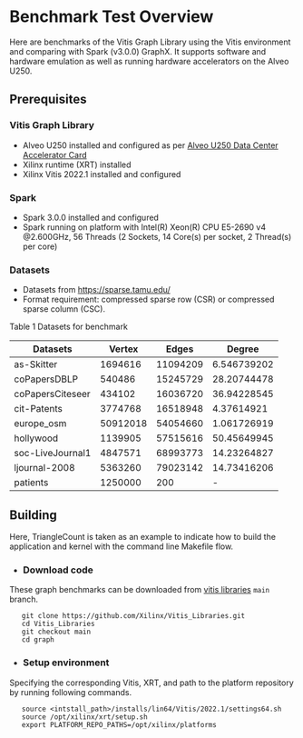 # Benchmark Test Overview

Here are benchmarks of the Vitis Graph Library using the Vitis environment and comparing with Spark (v3.0.0) GraphX. It supports software and hardware emulation as well as running hardware accelerators on the Alveo U250.

## Prerequisites

### Vitis Graph Library
- Alveo U250 installed and configured as per [Alveo U250 Data Center Accelerator Card](https://www.xilinx.com/products/boards-and-kits/alveo/u250.html#gettingStarted)
- Xilinx runtime (XRT) installed
- Xilinx Vitis 2022.1 installed and configured

### Spark
- Spark 3.0.0 installed and configured
- Spark running on platform with Intel(R) Xeon(R) CPU E5-2690 v4 @2.600GHz, 56 Threads (2 Sockets, 14 Core(s) per socket, 2 Thread(s) per core)

### Datasets
- Datasets from https://sparse.tamu.edu/
- Format requirement: compressed sparse row (CSR) or compressed sparse column (CSC).

Table 1 Datasets for benchmark

|   Datasets         |  Vertex  |   Edges   |   Degree    |
|--------------------|----------|-----------|-------------|
|  as-Skitter        | 1694616  |  11094209 | 6.546739202 |
|  coPapersDBLP      | 540486   |  15245729 | 28.20744478 |
|  coPapersCiteseer  | 434102   |  16036720 | 36.94228545 |
|  cit-Patents       | 3774768  |  16518948 | 4.37614921  |
|  europe_osm        | 50912018 |  54054660 | 1.061726919 |
|  hollywood         | 1139905  |  57515616 | 50.45649945 |
|  soc-LiveJournal1  | 4847571  |  68993773 | 14.23264827 |
|  ljournal-2008     | 5363260  |  79023142 | 14.73416206 |
|  patients          | 1250000  |  200      |      -      |

## Building

Here, TriangleCount is taken as an example to indicate how to build the application and kernel with the command line Makefile flow.

- ### Download code

These graph benchmarks can be downloaded from [vitis libraries](https://github.com/Xilinx/Vitis_Libraries.git) ``main`` branch.

```
   git clone https://github.com/Xilinx/Vitis_Libraries.git
   cd Vitis_Libraries
   git checkout main
   cd graph
```

- ### Setup environment

Specifying the corresponding Vitis, XRT, and path to the platform repository by running following commands.

```
   source <intstall_path>/installs/lin64/Vitis/2022.1/settings64.sh
   source /opt/xilinx/xrt/setup.sh
   export PLATFORM_REPO_PATHS=/opt/xilinx/platforms
```
